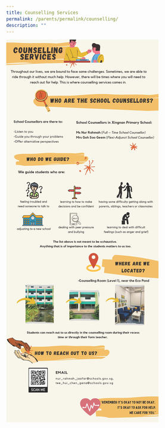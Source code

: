 ```yaml
---
title: Counselling Services
permalink: /parents/permalink/counselling/
description: ""
---
```

![](/images/Students/SCSCN1.jpg)